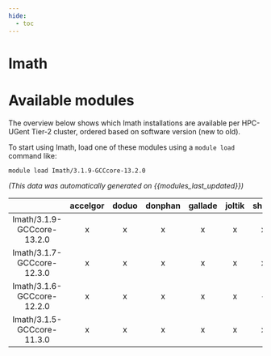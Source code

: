 ```yaml
---
hide:
  - toc
---
```


Imath
=====

# Available modules


The overview below shows which Imath installations are available per HPC-UGent Tier-2 cluster, ordered based on software version (new to old).

To start using Imath, load one of these modules using a `module load` command like:

```shell
module load Imath/3.1.9-GCCcore-13.2.0
```

*(This data was automatically generated on {{modules_last_updated}})*  

| |accelgor|doduo|donphan|gallade|joltik|shinx|skitty|
| :---: | :---: | :---: | :---: | :---: | :---: | :---: | :---: |
|Imath/3.1.9-GCCcore-13.2.0|x|x|x|x|x|x|x|
|Imath/3.1.7-GCCcore-12.3.0|x|x|x|x|x|x|x|
|Imath/3.1.6-GCCcore-12.2.0|x|x|x|x|x|-|x|
|Imath/3.1.5-GCCcore-11.3.0|x|x|x|x|x|x|x|
